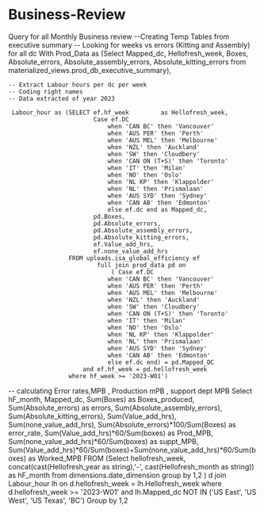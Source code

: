 # Business-Review
Query for all Monthly Business review 
--Creating Temp Tables from executive summary 
-- Looking for weeks vs errors (Kitting and Assembly) for all dc
With Prod_Data as (Select Mapped_dc,
                          Hellofresh_week,
                          Boxes,
                          Absolute_errors,
                          Absolute_assembly_errors,
                          Absolute_kitting_errors
                   from materialized_views.prod_db_executive_summary),

    -- Extract Labour hours per dc per week
    -- Coding right names
    -- Data extracted of year 2023

     Labour_hour as (SELECT ef.hf_week         as Hellofresh_week,
                            Case ef.DC
                                when 'CAN BC' then 'Vancouver'
                                when 'AUS PER' then 'Perth'
                                when 'AUS MEL' then 'Melbourne'
                                when 'NZL' then 'Auckland'
                                when 'SW' then 'Cloudbery'
                                when 'CAN ON (T+S)' then 'Toronto'
                                when 'IT' then 'Milan'
                                when 'NO' then 'Oslo'
                                when 'NL KP' then 'Klappolder'
                                when 'NL' then 'Prismalaan'
                                when 'AUS SYD' then 'Sydney'
                                when 'CAN AB' then 'Edmonton'
                                else ef.dc end as Mapped_dc,
                            pd.Boxes,
                            pd.Absolute_errors,
                            pd.Absolute_assembly_errors,
                            pd.Absolute_kitting_errors,
                            ef.Value_add_hrs,
                            ef.none_value_add_hrs
                     FROM uploads.isa_global_efficiency ef
                             full join prod_data pd on
                                 ( Case ef.DC
                                when 'CAN BC' then 'Vancouver'
                                when 'AUS PER' then 'Perth'
                                when 'AUS MEL' then 'Melbourne'
                                when 'NZL' then 'Auckland'
                                when 'SW' then 'Cloudbery'
                                when 'CAN ON (T+S)' then 'Toronto'
                                when 'IT' then 'Milan'
                                when 'NO' then 'Oslo'
                                when 'NL KP' then 'Klappolder'
                                when 'NL' then 'Prismalaan'
                                when 'AUS SYD' then 'Sydney'
                                when 'CAN AB' then 'Edmonton'
                                else ef.dc end) = pd.Mapped_DC
                         and ef.hf_week = pd.hellofresh_week
                     where hf_week >= '2023-W01')
-- calculating Error rates,MPB , Production mPB , support dept MPB
Select  hF_month,
       Mapped_dc,
       Sum(Boxes) as Boxes_produced,
                        Sum(Absolute_errors) as errors,
                            Sum(Absolute_assembly_errors),
                            Sum(Absolute_kitting_errors),
                            Sum(Value_add_hrs),
                            Sum(none_value_add_hrs),
       Sum(Absolute_errors)*100/Sum(Boxes) as error_rate,
       Sum(Value_add_hrs)*60/Sum(boxes) as Prod_MPB,
Sum(none_value_add_hrs)*60/Sum(boxes) as suppt_MPB,
 Sum(Value_add_hrs)*60/Sum(boxes)+Sum(none_value_add_hrs)*60/Sum(boxes) as Worked_MPB
FROM (Select hellofresh_week,
concat(cast(Hellofresh_year as string),'-', cast(Hellofresh_month as string)) as hF_month
 from dimensions.date_dimension  group by 1,2 ) d
         join Labour_hour lh on d.hellofresh_week = lh.Hellofresh_week
where d.hellofresh_week >= '2023-W01'
  and lh.Mapped_dc NOT IN ('US East', 'US West', 'US Texas', 'BC')
Group by 1,2
